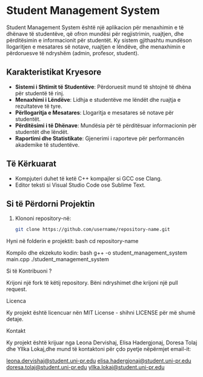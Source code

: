 # Student Management System

Student Management System është një aplikacion për menaxhimin e të dhënave të studentëve, që ofron mundësi për regjistrimin, ruajtjen, dhe përditësimin e informacionit për studentët. Ky sistem gjithashtu mundëson llogaritjen e mesatares së notave, ruajtjen e lëndëve, dhe menaxhimin e përdoruesve të ndryshëm (admin, profesor, student).

## Karakteristikat Kryesore

- **Sistemi i Shtimit të Studentëve**: Përdoruesit mund të shtojnë të dhëna për studentë të rinj.
- **Menaxhimi i Lëndëve**: Lidhja e studentëve me lëndët dhe ruajtja e rezultateve të tyre.
- **Përllogaritja e Mesatares**: Llogaritja e mesatares së notave për studentët.
- **Përditësimi i të Dhënave**: Mundësia për të përditësuar informacionin për studentët dhe lëndët.
- **Raportimi dhe Statistikate**: Gjenerimi i raporteve për performancën akademike të studentëve.

## Të Kërkuarat

- Kompjuteri duhet të ketë C++ kompajler si GCC ose Clang.
- Editor teksti si Visual Studio Code ose Sublime Text.

## Si të Përdorni Projektin

1. Klononi repository-në:
   ```bash
   git clone https://github.com/username/repository-name.git
   
Hyni në folderin e projektit:
bash
cd repository-name

Kompilo dhe ekzekuto kodin:
bash
g++ -o student_management_system main.cpp
./student_management_system

Si të Kontribuoni ?

Krijoni një fork të këtij repository.
Bëni ndryshimet dhe krijoni një pull request.

Licenca

Ky projekt është licencuar nën MIT License - shihni LICENSE për më shumë detaje.

Kontakt

Ky projekt është krijuar nga Leona Dervishaj, Elisa Hadergjonaj, Doresa Tolaj dhe Yllka Lokaj,dhe mund të kontaktoni për çdo pyetje nëpërmjet email-it:

leona.dervishaj@student.uni-pr.edu
elisa.hadergjonaj@student.uni-pr.edu
doresa.tolaj@student.uni-pr.edu
yllka.lokaj@student.uni-pr.edu

